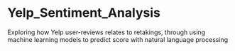 # Yelp_Sentiment_Analysis
Exploring how Yelp user-reviews relates to retakings, through using machine learning models to predict score with natural language processing
